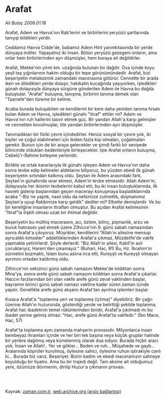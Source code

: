 # Arafat

*Ali Bulaç 2006.01.18*

<td class="columnist-detail">
<p>Arafat, Adem ve Havva'nın Rab'lerini ve birbirlerini yeryüzü şartlarında tanıyıp bildikleri yerdir.</p>
<p>
<div id="haberMetinDiv">
<p>Ceddamız Havva Cidde'de, babamız Adem Hint yarımkıtasında bir yerde dünyaya indiler. Yapayalnız iki insan. Bütün yeryüzü gezegeni onların, ama onlar hem birbirlerinden ayrı düşmüşler, hem buraya ait değildirler.
<p> Arafat, Mekke'nin yirmi km. uzağında bulunan bir dağdır. Ova içinde koyu yeşil taş yığınlarının hakim olduğu bir tepe görünümündedir. Arafat, bizi beşeriyetin metakozmik zamandaki macerasına götürür. Cennette bir arada iken ve diledikleri yerde dolaşır, hakikatin kucağında yaşıyorken, işledikleri günah dolayısıyla dünyaya sürgüne gönderilen Adem ile Havva bu dağda buluştular. "Arafat" buluşma, tanışma, birbirini tanıma demek olan "Taarrefe"den türeme bir kelime.
<p> Acaba burada buluşabilen ve kendilerini bir kere daha yeniden tanıma fırsatı bulan Adem ve Havva, işledikleri günahı "itiraf" ettiler mi? Adem ve Havva'nın ruh hallerini tasvir etmek güç. Bir yandan Allah'a karşı gelmişler ve cennetten kovulmuşlar, öte yandan birbirlerinden ayrı düşmüşler. 
<p>Tanımadıkları bir fiziki çevre içindedirler. Henüz sosyal bir çevre yok, iki kişiler ve çoğul olabilmeleri için ikiden fazla kişi olmaları, çoğalmaları gerekir. Bunun için de bir araya gelecekler ve şimdi farklı bir seviyede bilincinde oldukları bedenleriyle birleşecekler. İşte Arafat onların buluşma, Cebelü'r-Rahme birleşme yerleridir.
<p> Birlikte ve ortak kararlarıyla ilk günahı işleyen Adem ve Havva'nın daha sonra tevbe edip kelimeler aldıklarını biliyoruz, bu yüzden ebedi ilk günah beşeriyetin sırtından kalkmış oldu. Şeytan ile Adem arasındaki fark, Şeytan'ın günahında ısrar etmesi, Adem'in tevbe etmesidir. Allah Adem'in, dolayısıyla her ikisinin tevbelerini kabul etti, bu iki insan buluştuklarında, ilk hasreti giderip başlarından geçen macerayı konuşmaya başladıklarında acaba "-Biz ne yaptık, nasıl oldu da nefsimize zulmettik, düşmanımız Şeytan'a uyup Rabbimize karşı geldik" dediler mi? Elbette demişlerdir. Ve bu bir kereliğine insanların itirafları olmuştur. Bu açıdan Arafat kelimesinin "İtiraf"la ilişkili olması uzak bir ihtimal değildir.
<p> Beşeriyetin bu müthiş macerasını, acı, özlem, bilinç, pişmanlık, arzu ve buruk hatırasını yad etmek üzere Zilhicce'nin 9. günü sabah namazından sonra Arafat'a çıkıyoruz. Müşrikler, kendilerini "Allah'ın ailesine mensup ayrıcalıklı kimseler" addettiklerinden Arafat'a çıkmaz, Müzdelife'de vakfe yapmakla yetinirlerdi. Şöyle derlerdi: "Biz Allah'ın ailesi, Kabil'in asil çocuklarıyız, Harem'den çıkamayız." (Buhari, Hac, 91) Bu, Hz. İbrahim'in sünnetini bozmaktı, İslam bunu aslına irca etti, Kureyşli ve Kureyşli olmayan ayrımını ortadan kaldırmış oldu.
<p> Zilhicce'nin sekizinci günü sabah namazını Mekke'de kıldıktan sonra Mina'ya, sonra arefe günü sabah namazını kıldıktan sonra Arafat'a çıkarlar. Haccın farzlarından biri olan vakfe arefe günü zeval vaktinden başlar, bayramın birinci günü sabah namazı vaktine kadar süren zaman içinde yapılır. Genellikle arefe günü akşamı Arafat'tan ayrılma işlemleri başlar.
<p> Kısaca Arafat'a "toplanma yeri ve toplanma (içtima)" diyebiliriz. Bir çağrı üzerine Allah'ın huzurunda, gösterdiği yerde ve belirttiği şekilde toplanma. Arafat hac ibadetinin temel rükünlerinden biridir, Arafat'a çıkılmadı mı bu ibadet yerine gelmiş olmaz: "Hac, arefe günü Arafat'ta vakfedir." (İbn Mace, Hac, 57)
<p> Arafat'ta toplanma aynı zamanda mahşerin provasıdır. Milyonlarca insan bembeyaz ihramları içinde ve her biri tek başına veya küçük gruplar halinde bir yerlere dağılmış veya kümelenmiş olarak dua ediyor. Burada hiçbir aracı yok. İnsan ve Allah!.. Yer ve gökler... Beden ve ruh... Müşahede ve gayb... Aralarında köprüler kurulmuş, öylesine sahici, öylesine ruhun iştirakiyle canlı ki... Burada biz varız. Beşeriyet. Bizim kadim ve ebedi maceramızın sahneye koyulduğu bir tiyatro. Ama bu bir trajedi değil. Tam aksine ait olduğumuz yere, özümüze dönmenin, dirilip Huzur'a çıkmanın provası.</p></p></p></p></p></p></p></p></p></div>
</p>


<p><br>
		 </br></p></td>

Kaynak: [zaman.com.tr](http://zaman.com.tr/yazar.do?yazino=247743), [web.archive.org (arşiv bağlantısı)](http://web.archive.org/web/20120315035313/http://www.zaman.com.tr/yazar.do?yazino=247743)
